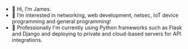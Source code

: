 - 👋 Hi, I’m James.
- 👀 I’m interested in networking, web development, netsec, IoT device programming and general programming!
- 🌱 Professionally I'm currently using Python frameworks such as Flask and Django and deploying to private and cloud-based servers for API integrations.

<!---
JamesCFPatrick/JamesCFPatrick is a ✨ special ✨ repository because its `README.md` (this file) appears on your GitHub profile.
You can click the Preview link to take a look at your changes.
--->
